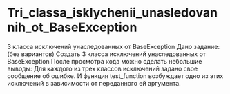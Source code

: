 # Tri_classa_isklychenii_unasledovannih_ot_BaseException
3 класса исключений унаследованных от BaseException
Дано задание: (без вариантов)
Создать 3 класса исключений унаследованных от BaseException
После просмотра кода можно сделать небольшие выводы:
Для каждого из трех классов исключений задано свое сообщение об ошибке.
И функция test_function возбуждает одно из этих исключений в зависимости от переданного ей аргумента.
